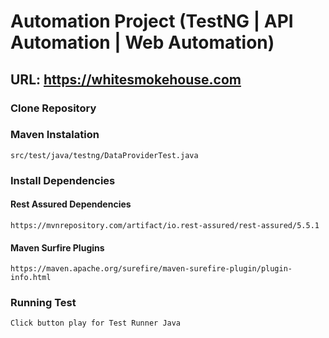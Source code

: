 # Automation Project (TestNG | API Automation | Web Automation)

## URL: https://whitesmokehouse.com

### Clone Repository


### Maven Instalation
```src/test/java/testng/DataProviderTest.java```

### Install Dependencies
#### Rest Assured Dependencies
```https://mvnrepository.com/artifact/io.rest-assured/rest-assured/5.5.1```

#### Maven Surfire Plugins
```https://maven.apache.org/surefire/maven-surefire-plugin/plugin-info.html```


### Running Test
```Click button play for Test Runner Java```
